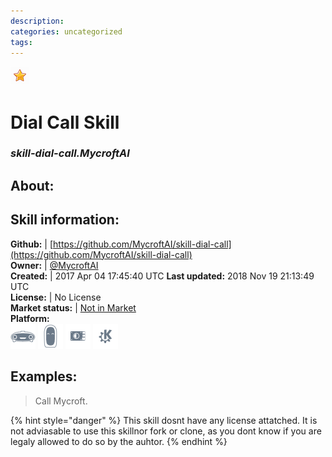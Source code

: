 ```yaml
--- 
description: 
categories: uncategorized   
tags:   
---
```


![](../.gitbook/assets/star.png)  
# Dial Call Skill  
### _skill-dial-call.MycroftAI_  
## About:  


## Skill information:  
**Github:** | [https://github.com/MycroftAI/skill-dial-call](https://github.com/MycroftAI/skill-dial-call)  
**Owner:** | [@MycroftAI](https://github.com/MycroftAI)  
**Created:** | 2017 Apr 04 17:45:40 UTC  **Last updated:** 2018 Nov 19 21:13:49 UTC  
**License:** | No License  
**Market status:** | [Not in Market](https://market.mycroft.ai/skill/)  
**Platform:**  
 ![](../.gitbook/assets/mark-1-icon.png)  ![](../.gitbook/assets/mark-2-icon.png)  ![](../.gitbook/assets/picroft-icon.png)  ![](../.gitbook/assets/kde.png)   
## Examples:  
> Call Mycroft.  
  
{% hint style="danger" %}
This skill dosnt have any license attatched. It is not adviasable to use this skillnor fork or clone, as you dont know if you are legaly allowed to do so by the auhtor.
{% endhint %}
